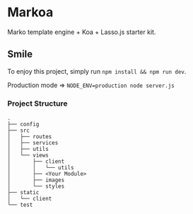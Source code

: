# Markoa
Marko template engine + Koa + Lasso.js starter kit.

## Smile

To enjoy this project, simply run `npm install && npm run dev`.

Production mode => `NODE_ENV=production node server.js`

### Project Structure
```
.
├── config
├── src
│   ├── routes
│   ├── services
│   ├── utils
│   └── views
│       ├── client
│       │   └── utils
│       ├── <Your Module>
│       ├── images
│       └── styles
├── static
│   └── client
└── test
```
